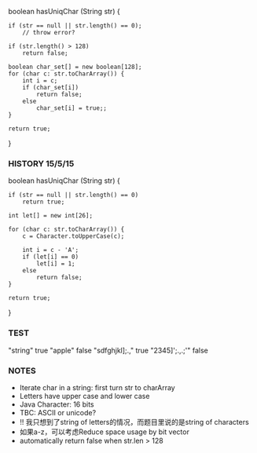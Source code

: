 boolean hasUniqChar (String str) {

    if (str == null || str.length() == 0);
        // throw error?

    if (str.length() > 128)
        return false;

    boolean char_set[] = new boolean[128];
    for (char c: str.toCharArray()) {
        int i = c;
        if (char_set[i])
            return false;
        else
            char_set[i] = true;;
    }

    return true;
}

### HISTORY 15/5/15

boolean hasUniqChar (String str) {

    if (str == null || str.length() == 0)
        return true;

    int let[] = new int[26];

    for (char c: str.toCharArray()) {
        c = Character.toUpperCase(c);

        int i = c - 'A';
        if (let[i] == 0)
            let[i] = 1;
        else
            return false;
    }

    return true;
}

### TEST

"string"    true
"apple"     false
"sdfghjkl];.,"  true
"2345]';.,.;'"  false

### NOTES
- Iterate char in a string: first turn str to charArray
- Letters have upper case and lower case
- Java Character: 16 bits
- TBC: ASCII or unicode?
- !! 我只想到了string of letters的情况，而题目里说的是string of characters
- 如果a-z，可以考虑Reduce space usage by bit vector
- automatically return false when str.len > 128